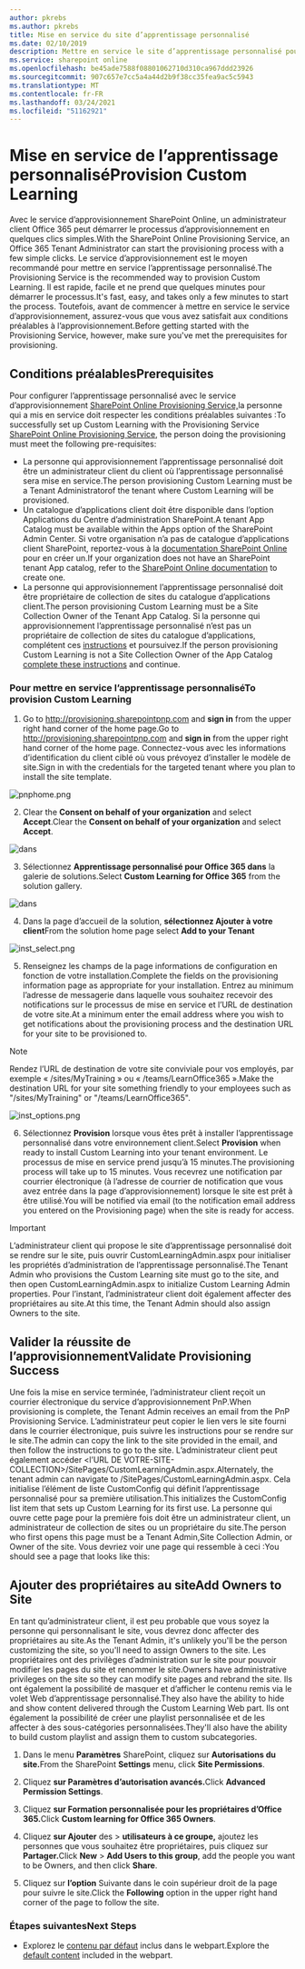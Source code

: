 ```yaml
---
author: pkrebs
ms.author: pkrebs
title: Mise en service du site d’apprentissage personnalisé
ms.date: 02/10/2019
description: Mettre en service le site d’apprentissage personnalisé pour Office 365 via le moteur d’approvisionnement SharePoint
ms.service: sharepoint online
ms.openlocfilehash: be45ade7588f08801062710d310ca967ddd23926
ms.sourcegitcommit: 907c657e7cc5a4a44d2b9f38cc35fea9ac5c5943
ms.translationtype: MT
ms.contentlocale: fr-FR
ms.lasthandoff: 03/24/2021
ms.locfileid: "51162921"
---
```

# <a name="provision-custom-learning"></a><span data-ttu-id="3e789-103">Mise en service de l’apprentissage personnalisé</span><span class="sxs-lookup"><span data-stu-id="3e789-103">Provision Custom Learning</span></span>

<span data-ttu-id="3e789-104">Avec le service d’approvisionnement SharePoint Online, un administrateur client Office 365 peut démarrer le processus d’approvisionnement en quelques clics simples.</span><span class="sxs-lookup"><span data-stu-id="3e789-104">With the SharePoint Online Provisioning Service, an Office 365 Tenant Administrator can start the provisioning process with a few simple clicks.</span></span> <span data-ttu-id="3e789-105">Le service d’approvisionnement est le moyen recommandé pour mettre en service l’apprentissage personnalisé.</span><span class="sxs-lookup"><span data-stu-id="3e789-105">The Provisioning Service is the recommended way to provision Custom Learning.</span></span> <span data-ttu-id="3e789-106">Il est rapide, facile et ne prend que quelques minutes pour démarrer le processus.</span><span class="sxs-lookup"><span data-stu-id="3e789-106">It's fast, easy, and takes only a few minutes to start the process.</span></span> <span data-ttu-id="3e789-107">Toutefois, avant de commencer à mettre en service le service d’approvisionnement, assurez-vous que vous avez satisfait aux conditions préalables à l’approvisionnement.</span><span class="sxs-lookup"><span data-stu-id="3e789-107">Before getting started with the Provisioning Service, however, make sure you've met the prerequisites for provisioning.</span></span>

## <a name="prerequisites"></a><span data-ttu-id="3e789-108">Conditions préalables</span><span class="sxs-lookup"><span data-stu-id="3e789-108">Prerequisites</span></span>
 
<span data-ttu-id="3e789-109">Pour configurer l’apprentissage personnalisé avec le service d’approvisionnement [SharePoint Online Provisioning Service,](https://provisioning.sharepointpnp.com)la personne qui a mis en service doit respecter les conditions préalables suivantes :</span><span class="sxs-lookup"><span data-stu-id="3e789-109">To successfully set up Custom Learning with the Provisioning Service [SharePoint Online Provisioning Service](https://provisioning.sharepointpnp.com), the person doing the provisioning must meet the following pre-requisites:</span></span> 
 
- <span data-ttu-id="3e789-110">La personne qui approvisionnement l’apprentissage personnalisé doit être un administrateur client du client où l’apprentissage personnalisé sera mise en service.</span><span class="sxs-lookup"><span data-stu-id="3e789-110">The person provisioning Custom Learning must be a Tenant Administratorof the tenant where Custom Learning will be provisioned.</span></span>  
- <span data-ttu-id="3e789-111">Un catalogue d’applications client doit être disponible dans l’option Applications du Centre d’administration SharePoint.</span><span class="sxs-lookup"><span data-stu-id="3e789-111">A tenant App Catalog must be available within the Apps option of the SharePoint Admin Center.</span></span> <span data-ttu-id="3e789-112">Si votre organisation n’a pas de catalogue d’applications client SharePoint, reportez-vous à la [documentation SharePoint Online](/sharepoint/use-app-catalog) pour en créer un.</span><span class="sxs-lookup"><span data-stu-id="3e789-112">If your organization does not have an SharePoint tenant App catalog, refer to the [SharePoint Online documentation](/sharepoint/use-app-catalog) to create one.</span></span>  
- <span data-ttu-id="3e789-113">La personne qui approvisionnement l’apprentissage personnalisé doit être propriétaire de collection de sites du catalogue d’applications client.</span><span class="sxs-lookup"><span data-stu-id="3e789-113">The person provisioning Custom Learning must be a Site Collection Owner of the Tenant App Catalog.</span></span> <span data-ttu-id="3e789-114">Si la personne qui approvisionnement l’apprentissage personnalisé n’est pas un propriétaire de collection de sites du catalogue d’applications, complétent ces [instructions](addappadmin.md) et poursuivez.</span><span class="sxs-lookup"><span data-stu-id="3e789-114">If the person provisioning Custom Learning is not a Site Collection Owner of the App Catalog [complete these instructions](addappadmin.md) and continue.</span></span> 

### <a name="to-provision-custom-learning"></a><span data-ttu-id="3e789-115">Pour mettre en service l’apprentissage personnalisé</span><span class="sxs-lookup"><span data-stu-id="3e789-115">To provision Custom Learning</span></span>

1. <span data-ttu-id="3e789-116">Go to http://provisioning.sharepointpnp.com and **sign in** from the upper right hand corner of the home page.</span><span class="sxs-lookup"><span data-stu-id="3e789-116">Go to http://provisioning.sharepointpnp.com and **sign in** from the upper right hand corner of the home page.</span></span>  <span data-ttu-id="3e789-117">Connectez-vous avec les informations d’identification du client ciblé où vous prévoyez d’installer le modèle de site.</span><span class="sxs-lookup"><span data-stu-id="3e789-117">Sign in with the  credentials for the targeted tenant where you plan to install the site template.</span></span>

![pnphome.png](media/inst_signin.png)

2. <span data-ttu-id="3e789-119">Clear the **Consent on behalf of your organization** and select **Accept**.</span><span class="sxs-lookup"><span data-stu-id="3e789-119">Clear the **Consent on behalf of your organization** and select **Accept**.</span></span>

![dans ](media/inst_perms.png)

3. <span data-ttu-id="3e789-121">Sélectionnez **Apprentissage personnalisé pour Office 365 dans** la galerie de solutions.</span><span class="sxs-lookup"><span data-stu-id="3e789-121">Select **Custom Learning for Office 365** from the solution gallery.</span></span>

![dans ](media/inst_select.png)

4. <span data-ttu-id="3e789-123">Dans la page d’accueil de la solution, **sélectionnez Ajouter à votre client**</span><span class="sxs-lookup"><span data-stu-id="3e789-123">From the solution home page select **Add to your Tenant**</span></span>

![inst_select.png](media/inst_add.png)

5. <span data-ttu-id="3e789-125">Renseignez les champs de la page informations de configuration en fonction de votre installation.</span><span class="sxs-lookup"><span data-stu-id="3e789-125">Complete the fields on the provisioning information page as appropriate for your installation.</span></span> <span data-ttu-id="3e789-126">Entrez au minimum l’adresse de messagerie dans laquelle vous souhaitez recevoir des notifications sur le processus de mise en service et l’URL de destination de votre site.</span><span class="sxs-lookup"><span data-stu-id="3e789-126">At a minimum enter the email address where you wish to get notifications about the provisioning process and the destination URL for your site to be provisioned to.</span></span>  
> [!NOTE]
> <span data-ttu-id="3e789-127">Rendez l’URL de destination de votre site conviviale pour vos employés, par exemple « /sites/MyTraining » ou « /teams/LearnOffice365 ».</span><span class="sxs-lookup"><span data-stu-id="3e789-127">Make the destination URL for your site something friendly to your employees such as "/sites/MyTraining" or "/teams/LearnOffice365".</span></span>

![inst_options.png](media/inst_options.png)

6. <span data-ttu-id="3e789-129">Sélectionnez **Provision** lorsque vous êtes prêt à installer l’apprentissage personnalisé dans votre environnement client.</span><span class="sxs-lookup"><span data-stu-id="3e789-129">Select **Provision** when ready to install Custom Learning into your tenant environment.</span></span>  <span data-ttu-id="3e789-130">Le processus de mise en service prend jusqu’à 15 minutes.</span><span class="sxs-lookup"><span data-stu-id="3e789-130">The provisioning process will take up to 15 minutes.</span></span> <span data-ttu-id="3e789-131">Vous recevrez une notification par courrier électronique (à l’adresse de courrier de notification que vous avez entrée dans la page d’approvisionnement) lorsque le site est prêt à être utilisé.</span><span class="sxs-lookup"><span data-stu-id="3e789-131">You will be notified via email (to the notification email address you entered on the Provisioning page) when the site is ready for access.</span></span>

> [!IMPORTANT]
> <span data-ttu-id="3e789-132">L’administrateur client qui propose le site d’apprentissage personnalisé doit se rendre sur le site, puis ouvrir CustomLearningAdmin.aspx pour initialiser les propriétés d’administration de l’apprentissage personnalisé.</span><span class="sxs-lookup"><span data-stu-id="3e789-132">The Tenant Admin who provisions the Custom Learning site must go to the site, and then open CustomLearningAdmin.aspx to initialize Custom Learning Admin properties.</span></span> <span data-ttu-id="3e789-133">Pour l’instant, l’administrateur client doit également affecter des propriétaires au site.</span><span class="sxs-lookup"><span data-stu-id="3e789-133">At this time, the Tenant Admin should also assign Owners to the site.</span></span> 

## <a name="validate-provisioning-success"></a><span data-ttu-id="3e789-134">Valider la réussite de l’approvisionnement</span><span class="sxs-lookup"><span data-stu-id="3e789-134">Validate Provisioning Success</span></span>

<span data-ttu-id="3e789-135">Une fois la mise en service terminée, l’administrateur client reçoit un courrier électronique du service d’approvisionnement PnP.</span><span class="sxs-lookup"><span data-stu-id="3e789-135">When provisioning is complete, the Tenant Admin receives an email from the PnP Provisioning Service.</span></span> <span data-ttu-id="3e789-136">L’administrateur peut copier le lien vers le site fourni dans le courrier électronique, puis suivre les instructions pour se rendre sur le site.</span><span class="sxs-lookup"><span data-stu-id="3e789-136">The admin can copy the link to the site provided in the email, and then follow the instructions to go to the site.</span></span> <span data-ttu-id="3e789-137">L’administrateur client peut également accéder <l’URL DE VOTRE-SITE-COLLECTION>/SitePages/CustomLearningAdmin.aspx.</span><span class="sxs-lookup"><span data-stu-id="3e789-137">Alternately, the tenant admin can navigate to <YOUR-SITE-COLLECTION-URL>/SitePages/CustomLearningAdmin.aspx.</span></span> <span data-ttu-id="3e789-138">Cela initialise l’élément de liste CustomConfig qui définit l’apprentissage personnalisé pour sa première utilisation.</span><span class="sxs-lookup"><span data-stu-id="3e789-138">This initializes the CustomConfig list item that sets up Custom Learning for its first use.</span></span> <span data-ttu-id="3e789-139">La personne qui ouvre cette page pour la première fois doit être un administrateur client, un administrateur de collection de sites ou un propriétaire du site.</span><span class="sxs-lookup"><span data-stu-id="3e789-139">The person who first opens this page must be a Tenant Admin,Site Collection Admin, or Owner of the site.</span></span> <span data-ttu-id="3e789-140">Vous devriez voir une page qui ressemble à ceci :</span><span class="sxs-lookup"><span data-stu-id="3e789-140">You should see a page that looks like this:</span></span> 

## <a name="add-owners-to-site"></a><span data-ttu-id="3e789-141">Ajouter des propriétaires au site</span><span class="sxs-lookup"><span data-stu-id="3e789-141">Add Owners to Site</span></span>
<span data-ttu-id="3e789-142">En tant qu’administrateur client, il est peu probable que vous soyez la personne qui personnalisant le site, vous devrez donc affecter des propriétaires au site.</span><span class="sxs-lookup"><span data-stu-id="3e789-142">As the Tenant Admin, it's unlikely you'll be the person customizing the site, so you'll need to assign Owners to the site.</span></span> <span data-ttu-id="3e789-143">Les propriétaires ont des privilèges d’administration sur le site pour pouvoir modifier les pages du site et renommer le site.</span><span class="sxs-lookup"><span data-stu-id="3e789-143">Owners have administrative privileges on the site so they can modify site pages and rebrand the site.</span></span> <span data-ttu-id="3e789-144">Ils ont également la possibilité de masquer et d’afficher le contenu remis via le volet Web d’apprentissage personnalisé.</span><span class="sxs-lookup"><span data-stu-id="3e789-144">They also have the ability to hide and show content delivered through the Custom Learning Web part.</span></span> <span data-ttu-id="3e789-145">Ils ont également la possibilité de créer une playlist personnalisée et de les affecter à des sous-catégories personnalisées.</span><span class="sxs-lookup"><span data-stu-id="3e789-145">They'll also have the ability to build custom playlist and assign them to custom subcategories.</span></span>  

1. <span data-ttu-id="3e789-146">Dans le menu **Paramètres** SharePoint, cliquez sur **Autorisations du site.**</span><span class="sxs-lookup"><span data-stu-id="3e789-146">From the SharePoint **Settings** menu, click **Site Permissions**.</span></span>
2. <span data-ttu-id="3e789-147">Cliquez **sur Paramètres d’autorisation avancés.**</span><span class="sxs-lookup"><span data-stu-id="3e789-147">Click **Advanced Permission Settings**.</span></span>
3. <span data-ttu-id="3e789-148">Cliquez **sur Formation personnalisée pour les propriétaires d’Office 365.**</span><span class="sxs-lookup"><span data-stu-id="3e789-148">Click **Custom learning for Office 365 Owners**.</span></span>
4. <span data-ttu-id="3e789-149">Cliquez **sur Ajouter** des  >  **utilisateurs à ce groupe,** ajoutez les personnes que vous souhaitez être propriétaires, puis cliquez sur **Partager.**</span><span class="sxs-lookup"><span data-stu-id="3e789-149">Click **New** > **Add Users to this group**, add the people you want to be Owners, and then click **Share**.</span></span>

8. <span data-ttu-id="3e789-150">Cliquez sur **l’option** Suivante dans le coin supérieur droit de la page pour suivre le site.</span><span class="sxs-lookup"><span data-stu-id="3e789-150">Click the **Following** option in the upper right hand corner of the page to follow the site.</span></span>  

### <a name="next-steps"></a><span data-ttu-id="3e789-151">Étapes suivantes</span><span class="sxs-lookup"><span data-stu-id="3e789-151">Next Steps</span></span>
- <span data-ttu-id="3e789-152">Explorez le [contenu par défaut](sitecontent.md) inclus dans le webpart.</span><span class="sxs-lookup"><span data-stu-id="3e789-152">Explore the [default content](sitecontent.md) included in the webpart.</span></span>
